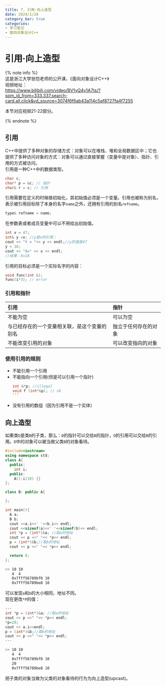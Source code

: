 ```yaml
---
title: 7. 引用·向上造型
date: 2024/1/28
category_bar: true
categories: 
- 学习笔记
- 面向对象设计C++
---
```


# 引用·向上造型
{% note info %}  
这是浙江大学翁恺老师的公开课，《面向对象设计C++》  
视频地址：  
https://www.bilibili.com/video/BV1yQ4y1A7ts/?spm_id_from=333.337.search-card.all.click&vd_source=3074f6f6ab43a114c5af8727fa4f7255

本节对应视频21-22部分。  

{% endnote %}

## 引用
C++中提供了多种对象的存储方式：对象可以在堆栈、堆和全局数据区中；它也提供了多种访问对象的方式：对象可以通过直接掌握（变量中是对象）、指针、引用的方式被访问。  
引用是一种C++中的数据类型。  
```cpp
char c;
char* p = &c; // 指针
char& r = c; // 引用
```
引用需要在定义的时候做初始化，其初始值必须是一个变量。引用也被称为别名，表示被引用目标除了本身的名字`name`之外，还拥有引用的别名`refname`。  
```cpp
type& refname = name;
```
在参数表或者成员变量中可以不用给出初始值。  

```cpp
int x = 47;
int& y =x; //y是x的引用；
cout << "Y = "<< y << endl;//y的值是47
y = 18;
cout << "X=" << x << endl;
//结果：X=18
```
引用的目标必须是一个实际名字的内容：  
```cpp
void func(int &);
func(i*3); // error
```

### 引用和指针

| 引用 | 指针 |
|:-|:-|
|不能为空|可以为空|
|与已经存在的一个变量相关联，是这个变量的别名|独立于任何存在的对象|
|不能改变引用的对象|可以改变指向的对象|

### 使用引用的规则
- 不能引用一个引用
- 不能指向一个引用(但是可以引用一个指针)  
  ````cpp
  int &*p; //illegal
  void f (int*&p); // ok
  ```
- 没有引用的数组（因为引用不是一个实体）

## 向上造型
如果类`D`是类`B`的子类，那么：`D`的指针可以交给`B`的指针，`D`的引用可以交给`B`的引用。`D`中的对象可以被当做父类`B`的对象看待。  

```cpp
#include<iostream>
using namespace std;
class A{
  public:
    int i;
  public:
    A():i(10) {}
};

class B: public A{

};

int main(){
  A a;
  B b;
  cout <<a.i<<' '<<b.i<< endl;
  cout <<sizeof(a)<<' '<<sizeof(b)<< endl;
  int *p = (int*)&a; //取a的地址
  cout << p <<" "<< *p<< endl;
  p = (int*)&b;//取b的地址
  cout << p <<" "<< *p<< endl;

  return 0;
};
```
```bash
>> 10 10
   4  4
   0x7fff56789bf0 10
   0x7fff56789be8 10
```
可以发现`a`和`b`的大小相同，地址不同。  
现在更改`*P`的值：  
```cpp
···
int *p = (int*)&a; //取a的地址
cout << p <<" "<< *p<< endl;
*p=20;
cout << a.i<<endl;
p = (int*)&b;//取b的地址
cout << p <<" "<< *p<< endl;
···
```
```bash
>> 10 10
   4  4
   0x7fff56789bf0 10
   20
   0x7fff56789be8 10
```
把子类的对象当做为父类的对象看待的行为为向上造型(upcast)。  